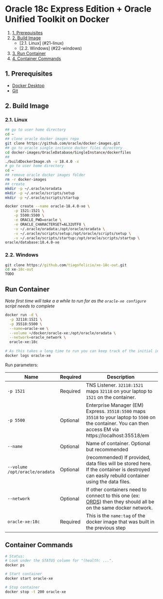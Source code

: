 # Oracle 18c Express Edition + Oracle Unified Toolkit on Docker

<!-- TOC depthFrom:2 -->

1. [1. Prerequisites](#1-prerequisites)
1. [2. Build Image](#2-build-image)
    - [2.1. Linux] (#21-linux)
    - [2.2. Windows] (#22-windows)
1. [3. Run Container](#run-container)
1. [4. Container Commands](#container-commands)

<!-- /TOC -->

## 1. Prerequisites

- [Docker Desktop](https://www.docker.com/products/docker-desktop)
- [Git](https://git-scm.com/downloads)

## 2. Build Image

### 2.1. Linux
```bash
## go to user home directory
cd ~
## clone oracle docker images repo
git clone https://github.com/oracle/docker-images.git
## go to oracle single instance docker files directory
cd docker-images/OracleDatabase/SingleInstance/dockerfiles
## 
./buildDockerImage.sh -v 18.4.0 -x
# go to user home directory
cd ~
## remove oracle docker images folder
rm -r docker-images
## create 
mkdir -p ~/.oracle/oradata
mkdir -p ~/.oracle/scripts/setup
mkdir -p ~/.oracle/scripts/startup

docker create --name oracle-18.4.0-xe \
    -p 1521:1521 \
    -p 5500:5500 \
    -e ORACLE_PWD=oracle \
    -e ORACLE_CHARACTERSET=AL32UTF8 \
    -v ~/.oracle/oradata:/opt/oracle/oradata \
    -v ~/.oracle/scripts/setup:/opt/oracle/scripts/setup \
    -v ~/.oracle/scripts/startup:/opt/oracle/scripts/startup \
oracle/database:18.4.0-xe
```

### 2.2. Windows
```bat
git clone https://github.com/tiagofelicio/xe-18c-out.git
cd xe-18c-out
TODO
```

## Run Container

_Note first time will take a a while to run for as the `oracle-xe configure` script needs to complete_

```bash
docker run -d \
  -p 32118:1521 \
  -p 35518:5500 \
  --name=oracle-xe \
  --volume ~/docker/oracle-xe:/opt/oracle/oradata \
  --network=oracle_network \
  oracle-xe:18c
  
# As this takes a long time to run you can keep track of the initial installation by running:
docker logs oracle-xe
```

Run parameters:

Name | Required | Description 
--- | --- | ---
`-p 1521`| Required | TNS Listener. `32118:1521` maps `32118` on your laptop to `1521` on the container.
`-p 5500`| Optional | Enterprise Manager (EM) Express. `35518:5500` maps `35518` to your laptop to `5500` on the container. You can then access EM via https://localhost:35518/em 
`--name` | Optional | Name of container. Optional but recommended
`--volume /opt/oracle/oradata` | Optional | (recommended) If provided, data files will be stored here. If the container is destroyed can easily rebuild container using the data files.
`--network` | Optional | If other containers need to connect to this one (ex: [ORDS](https://github.com/martindsouza/docker-ords)) then they should all be on the same docker network.
`oracle-xe:18c` | Required | This is the `name:tag` of the docker image that was built in the previous step

## Container Commands

```bash
# Status:
# Look under the STATUS column for "(health: ...".
docker ps

# Start container
docker start oracle-xe

# Stop container
docker stop -t 200 oracle-xe
```
